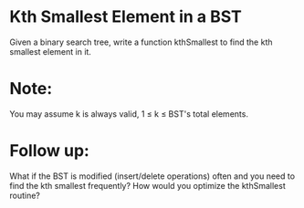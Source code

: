 # Kth Smallest Element in a BST 
Given a binary search tree, write a function kthSmallest to find the kth
smallest element in it.

# Note: 
You may assume k is always valid, 1 ≤ k ≤ BST's total elements.

# Follow up:
What if the BST is modified (insert/delete operations) often and you need to
find the kth smallest frequently? How would you optimize the kthSmallest
routine?
